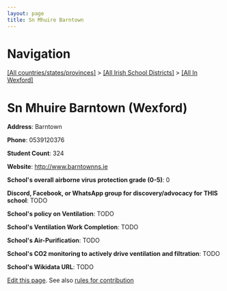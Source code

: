 ```yaml
---
layout: page
title: Sn Mhuire Barntown
---
```

# Navigation

[[All countries/states/provinces]](../../..) > [[All Irish School Districts]](../..) > [[All In Wexford]](..)

# Sn Mhuire Barntown (Wexford)

**Address**: Barntown

**Phone**: 0539120376

**Student Count**: 324

**Website**: <http://www.barntownns.ie>

**School's overall airborne virus protection grade (0-5)**: 0

**Discord, Facebook, or WhatsApp group for discovery/advocacy for THIS school**: TODO

**School's policy on Ventilation**: TODO

**School's Ventilation Work Completion**: TODO

**School's Air-Purification**: TODO

**School's CO2 monitoring to actively drive ventilation and filtration**: TODO

**School's Wikidata URL**: TODO


[Edit this page](https://github.com/ventilate-schools/Ireland/edit/main/./Wexford/Sn_Mhuire_Barntown.md). See also [rules for contribution](../../../contribution-rules/)